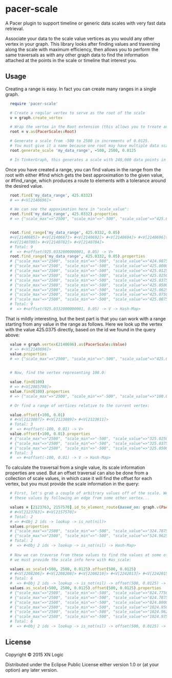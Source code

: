 # pacer-scale

A Pacer plugin to support timeline or generic data scales with very fast data retrieval.

Associate your data to the scale value vertices as you would any other vertex in your graph.
This library looks after finding values and traversing along the scale with maximum efficiency,
then allows you to perform the same traversals as with any other graph data to find the information
attached at the points in the scale or timeline that interest you.

## Usage

Creating a range is easy. In fact you can create many ranges in a single graph.

```ruby
  require 'pacer-scale'

  # Create a regular vertex to serve as the root of the scale
  v = graph.create_vertex

  # Wrap the vertex in the Root extension (this allows you to treate any vertex as a root).
  root = v.as(PacerScale::Root)

  # Generate a scale from -500 to 2500 in increments of 0.0125.
  # You must give it a name because one root may have multiple data scales attached to it.
  root.generate_scale 'my_data_range', -500, 2500, 0.0125

  # In TinkerGraph, this generates a scale with 240,000 data points in approx 1 second.
```

Once you have created a range, you can find values in the range from the root with either #find
which gets the best approximation to the given value, or #find_range, which produces a route to
elements with a tolerance around the desired value.

```ruby
  root.find('my_data_range', 425.0332)
  # => #<V[2140696]>

  # We can see the appoximation here in "scale_value":
  root.find('my_data_range', 425.0332).properties
  # => {"scale_max"=>"2500", "scale_min"=>"-500", "scale_value"=>"425.0375", "scale_step"=>"0.0125"}


  root.find_range('my_data_range', 425.0332, 0.05)
  #<V[2140685]> #<V[2140687]> #<V[2140692]> #<V[2140694]> #<V[2140696]> #<V[2140698]> 
  #<V[2140700]> #<V[2140702]> #<V[2140704]>
  # Total: 9
  #  => #<offset(925.0332000000001, 0.05) -> V>
  root.find_range('my_data_range', 425.0332, 0.05).properties
  # {"scale_max"=>"2500", "scale_min"=>"-500", "scale_value"=>"424.9875", "scale_step"=>"0.0125"}
  # {"scale_max"=>"2500", "scale_min"=>"-500", "scale_value"=>"425.0000", "scale_step"=>"0.0125"}
  # {"scale_max"=>"2500", "scale_min"=>"-500", "scale_value"=>"425.0125", "scale_step"=>"0.0125"}
  # {"scale_max"=>"2500", "scale_min"=>"-500", "scale_value"=>"425.0250", "scale_step"=>"0.0125"}
  # {"scale_max"=>"2500", "scale_min"=>"-500", "scale_value"=>"425.0375", "scale_step"=>"0.0125"}
  # {"scale_max"=>"2500", "scale_min"=>"-500", "scale_value"=>"425.0500", "scale_step"=>"0.0125"}
  # {"scale_max"=>"2500", "scale_min"=>"-500", "scale_value"=>"425.0625", "scale_step"=>"0.0125"}
  # {"scale_max"=>"2500", "scale_min"=>"-500", "scale_value"=>"425.0750", "scale_step"=>"0.0125"}
  # {"scale_max"=>"2500", "scale_min"=>"-500", "scale_value"=>"425.0875", "scale_step"=>"0.0125"}
  # Total: 9
  #  => #<offset(925.0332000000001, 0.05) -> V -> Hash-Map>
```

That is mildly interesting, but the best part is that you can work with a range starting from
any value in the range as follows. Here we look up the vertex with the value 425.0375 directly,
based on the id we found in the query above:

```ruby
  value = graph.vertex(2140696).as(PacerScale::Value)
  # => #<V[2140696]>
  value.properties
  # => {"scale_max"=>"2500", "scale_min"=>"-500", "scale_value"=>"425.0375", "scale_step"=>"0.0125"}
  

  # Now, find the vertex representing 100.0:

  value.find(100)
  # => #<V[2085798]>
  value.find(100).properties
  # => {"scale_max"=>"2500", "scale_min"=>"-500", "scale_value"=>"100.0000", "scale_step"=>"0.0125"}

  # Or find a range of vertices relative to the current vertex:

  value.offset(-100, 0.01)
  # #<V[2123807]> #<V[2123809]> #<V[2123811]>
  # Total: 3
  #  => #<offset(-100, 0.01) -> V>
  value.offset(-100, 0.01).properties
  # {"scale_max"=>"2500", "scale_min"=>"-500", "scale_value"=>"325.0250", "scale_step"=>"0.0125"}
  # {"scale_max"=>"2500", "scale_min"=>"-500", "scale_value"=>"325.0375", "scale_step"=>"0.0125"}
  # {"scale_max"=>"2500", "scale_min"=>"-500", "scale_value"=>"325.0500", "scale_step"=>"0.0125"}
  # Total: 3
  #  => #<offset(-100, 0.01) -> V -> Hash-Map>
```

To calculate the traversal from a single value, its scale information properties are used. But an
offset traversal can also be done from a collection of scale values, in which case it will find
the offset for each vertex, but you must provide the scale information in the query:

```ruby
  # First, let's grab a couple of arbitrary values off of the scale. We might normally get to
  # these values by following an edge from some other vertex...

  values = [2123763, 2157570].id_to_element_route(based_on: graph.v(PacerScale::Value))
  # #<V[2123763]> #<V[2157570]>
  # Total: 2
  # => #<Obj 2 ids -> lookup -> is_not(nil)>
  values.properties
  # {"scale_max"=>"2500", "scale_min"=>"-500", "scale_value"=>"324.7875", "scale_step"=>"0.0125"}
  # {"scale_max"=>"2500", "scale_min"=>"-500", "scale_value"=>"524.9625", "scale_step"=>"0.0125"}
  # Total: 2
  #  => #<Obj 2 ids -> lookup -> is_not(nil) -> Hash-Map>
    
  # Now we can traverse from these values to find the values at some offset from them. Note that
  # we must provide the scale info here with #as_scale:

  values.as_scale(-500, 2500, 0.0125).offset(500, 0.0125)
  # #<V[2208206]> #<V[2208208]> #<V[2208210]> #<V[2242013]> #<V[2242015]> #<V[2242017]>
  # Total: 6
  #  => #<Obj 2 ids -> lookup -> is_not(nil) -> offset(500, 0.0125) -> V>
  values.as_scale(-500, 2500, 0.0125).offset(500, 0.0125).properties
  # {"scale_max"=>"2500", "scale_min"=>"-500", "scale_value"=>"824.7750", "scale_step"=>"0.0125"}
  # {"scale_max"=>"2500", "scale_min"=>"-500", "scale_value"=>"824.7875", "scale_step"=>"0.0125"}
  # {"scale_max"=>"2500", "scale_min"=>"-500", "scale_value"=>"824.8000", "scale_step"=>"0.0125"}
  # {"scale_max"=>"2500", "scale_min"=>"-500", "scale_value"=>"1024.9500", "scale_step"=>"0.0125"}
  # {"scale_max"=>"2500", "scale_min"=>"-500", "scale_value"=>"1024.9625", "scale_step"=>"0.0125"}
  # {"scale_max"=>"2500", "scale_min"=>"-500", "scale_value"=>"1024.9750", "scale_step"=>"0.0125"}
  # Total: 6
  #  => #<Obj 2 ids -> lookup -> is_not(nil) -> offset(500, 0.0125) -> V -> Hash-Map>
```
  

## License

Copyright © 2015 XN Logic

Distributed under the Eclipse Public License either version 1.0 or (at
your option) any later version.
